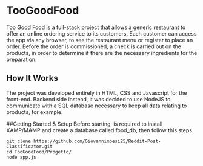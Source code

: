 # TooGoodFood
Too Good Food is a full-stack project that allows a generic restaurant to offer an online ordering service to its customers. Each customer can access the app via any browser, to see the restaurant menu or register to place an order. Before the order is commissioned, a check is carried out on the products, in order to determine if there are the necessary ingredients for the preparation.

## How It Works
The project was developed entirely in HTML, CSS and Javascript for the front-end. Backend side instead,
it was decided to use NodeJS to communicate with a SQL database necessary to keep all data relating to products, for example.


##Getting Started & Setup
Before starting, is required to install XAMP/MAMP and create a database called food_db, then follow this steps.

```
git clone https://github.com/Giovannimbesi25/Reddit-Post-Classificator.git
cd TooGoodFood/Progetto/
node app.js

```
